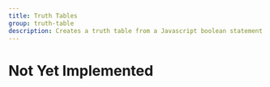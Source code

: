 ```yaml
---
title: Truth Tables
group: truth-table
description: Creates a truth table from a Javascript boolean statement. Also converts relevant JS symbols into their mathematical counterparts.
---
```



# Not Yet Implemented